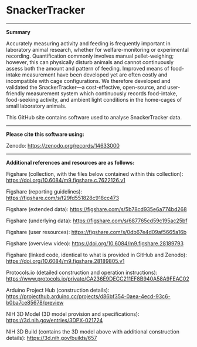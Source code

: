 # SnackerTracker

-----------------------------------------------------------------------------------------------------------------------------------

**Summary**

Accurately measuring activity and feeding is frequently important in laboratory animal research, whether for welfare-monitoring or experimental recording. Quantification commonly involves manual pellet-weighing; however, this can physically disturb animals and cannot continuously assess both the amount and pattern of feeding. Improved means of food-intake measurement have been developed yet are often costly and incompatible with cage configurations. We therefore developed and validated the SnackerTracker—a cost-effective, open-source, and user-friendly measurement system which continuously records food-intake, food-seeking activity, and ambient light conditions in the home-cages of small laboratory animals.

This GitHub site contains software used to analyse SnackerTracker data.

-----------------------------------------------------------------------------------------------------------------------------------

**Please cite this software using:** 

Zenodo: https://zenodo.org/records/14633000

-----------------------------------------------------------------------------------------------------------------------------------

**Additional references and resources are as follows:**

Figshare (collection, with the files below contained within this collection): https://doi.org/10.6084/m9.figshare.c.7622126.v1

Figshare (reporting guidelines): https://figshare.com/s/f29fd551828c918cc473

Figshare (extended data): https://figshare.com/s/5b78cd935e6a774bd268

Figshare (underlying data): https://figshare.com/s/687765cd59c195ac25bf

Figshare (user resources): https://figshare.com/s/0db67e4d09af5665a16b

Figshare (overview video): https://doi.org/10.6084/m9.figshare.28189793

Figshare (linked code, identical to what is provided in GitHub and Zenodo): https://doi.org/10.6084/m9.figshare.28189805.v1

Protocols.io (detailed construction and operation instructions): https://www.protocols.io/private/CA236E9DECC211EF8B940A58A9FEAC02 

Arduino Project Hub (construction details): https://projecthub.arduino.cc/projects/d86bf354-0aea-4ecd-93c6-b0ba7ce85678/preview

NIH 3D Model (3D model provision and specifications): https://3d.nih.gov/entries/3DPX-021724

NIH 3D Build (contains the 3D model above with additional construction details): https://3d.nih.gov/builds/657

